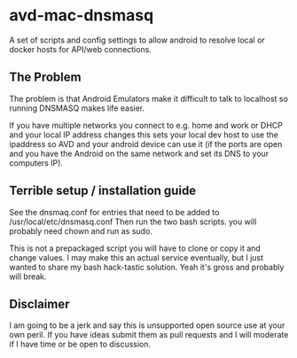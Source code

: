 # avd-mac-dnsmasq
A set of scripts and config settings to allow android to resolve local or docker hosts for API/web connections.

## The Problem 
The problem is that Android Emulators make it difficult to talk to localhost so running DNSMASQ makes life easier.

If you have multiple networks you connect to e.g. home and work or DHCP and your local IP address changes this sets your local dev host to use the ipaddress so AVD and your android device can use it (if the ports are open and you have the Android on the same network and set its DNS to your computers IP).

## Terrible setup / installation guide

See the dnsmaq.conf for entries that need to be added to /usr/local/etc/dnsmasq.conf
Then run the two bash scripts. you will probably need chown and run as sudo.

This is not a prepackaged script you will have to clone or copy it and change values. I may make this an actual service eventually, but I just wanted to share my bash hack-tastic solution. Yeah it's gross and probably will break.

## Disclaimer 

I am going to be a jerk and say this is unsupported open source use at your own peril. If you have ideas submit them as pull requests and I will moderate if I have time or be open to discussion.


